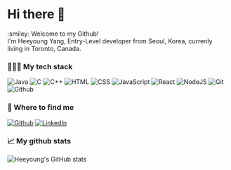<h1> Hi there 👋 </h1>
:smiley: Welcome to my Github!<br/>
I'm Heeyoung Yang, Entry-Level developer from Seoul, Korea, currenly living in Toronto, Canada.

<br/>

### 👨🏻‍💻 My tech stack

![Java](https://img.shields.io/badge/-JAVA-orange?logo=java)
![C](https://img.shields.io/badge/-C-blue?logo=C)
![C++](https://img.shields.io/badge/C++-blue.svg?style=flat&logo=c%2B%2B)
![HTML](https://img.shields.io/badge/-HTML-orange?logo=html5)
![CSS](https://img.shields.io/badge/-CSS-blue?logo=css3)
![JavaScript](https://img.shields.io/badge/-JavaScript-yellow?logo=javascript)
![React](https://img.shields.io/badge/-React-black?logo=react)
![NodeJS](https://img.shields.io/badge/-NodeJS-brightgreen?logo=node.js)
![Git](https://img.shields.io/badge/-Git-red?logo=git)
![Github](https://img.shields.io/badge/-Github-blueviolet?logo=github)


### 💬 Where to find me 

<p><a href="https://github.com/dev-heeyoung" target="_blank"><img alt="Github" src="https://img.shields.io/badge/GitHub-%2312100E.svg?&style=for-the-badge&logo=Github&logoColor=white" /></a> <a href="https://www.linkedin.com/in/heeyoung-yang-660661221/" target="_blank"><img alt="LinkedIn" src="https://img.shields.io/badge/linkedin-%230077B5.svg?&style=for-the-badge&logo=linkedin&logoColor=white" /></a>
</p>


### 📈 My github stats 
  
![Heeyoung's GitHub stats](https://github-readme-stats.vercel.app/api?username=dev-heeyoung&show_icons=true&theme=radical)
